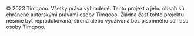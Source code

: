© 2023 Timqooo.
Všetky práva vyhradené.
Tento projekt a jeho obsah sú chránené autorskými právami osoby Timqooo.
Žiadna časť tohto projektu nesmie byť reprodukovaná, šírená alebo využívaná bez písomného súhlasu osoby Timqooo.